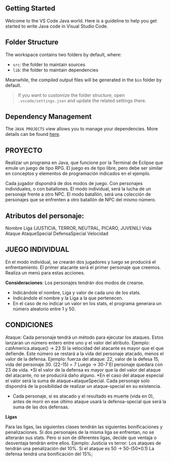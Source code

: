 ## Getting Started

Welcome to the VS Code Java world. Here is a guideline to help you get started to write Java code in Visual Studio Code.

## Folder Structure

The workspace contains two folders by default, where:

- `src`: the folder to maintain sources
- `lib`: the folder to maintain dependencies

Meanwhile, the compiled output files will be generated in the `bin` folder by default.

> If you want to customize the folder structure, open `.vscode/settings.json` and update the related settings there.

## Dependency Management

The `JAVA PROJECTS` view allows you to manage your dependencies. More details can be found [here](https://github.com/microsoft/vscode-java-dependency#manage-dependencies).

## PROYECTO

Realizar un programa en Java, que funcione por la Terminal de Eclipse que emule un juego de tipo RPG. El juego es de tipo libre, pero debe ser similar en conceptos y elementos de programación indicados en el ejemplo. 

Cada jugador dispondrá de dos modos de juego. Con personajes individuales, o con batallones.
El modo individual, será la lucha de un personaje frente a otro NPC.
El modo batallón, será una colección de personajes que se enfrenten a otro batallón de NPC del mismo número.

## Atributos del personaje:

Nombre
Liga (JUSTICIA, TERROR, NEUTRAL, PICARO, JUVENIL)
Vida
Ataque
AtaqueSpecial
DefensaSpecial
Velocidad


## JUEGO INDIVIDUAL

En el modo individual, se crearán dos jugadores y luego se producirá el enfrentamiento. El primer atacante será el primer personaje que creemos. 
Realiza un menú para estas acciones.

__Consideraciones__:
Los personajes tendrán dos modos de crearse.
* Indicándole el nombre, Liga y valor de cada uno de los stats.
* Indicándole el nombre y la Liga a la que pertenecen.
* En el caso de no indicar un valor en los stats, el programa generara un número aleatorio entre 1 y 50.

## CONDICIONES
Ataque: Cada personaje tendrá un método para ejecutar los ataques. Estos lanzaran un número entero entre uno y el valor del atributo.
	Ejemplo:  catAmerica.ataque() -> 23
Si la velocidad del atacante es mayor que el que defiende. Este número se restará a la vida del personaje atacado, menos el valor de la defensa.
	Ejemplo:  fuerza del ataque: 22, valor de la defesa 15, vida del personaje 30.
		    (22-15) = 7    Luego -> 30-7 El personaje quedara con 23 de vida.
*Si el valor de la defensa es mayor que la del valor del ataque del atacante, no se    producirá daño alguno. 
*En el caso del ataque especial el valor será la suma de ataque+ataqueSpecial. Cada personaje solo dispondrá de la posibilidad de realizar un ataque-special en su existencia.
* Cada personaje, si es atacado y el resultado es muerte (vida en 0), antes de morir en ese último ataque usará la defensa-special que será la suma de las dos defensas.

__Ligas__

Para las ligas, las siguientes clases tendrán las siguientes bonificaciones y penalizaciones.
	Si dos personajes de la misma liga se enfrentan, no se alterarán sus stats. Pero si son de diferentes ligas, decide que ventaja o desventaja tendrán entre ellos.
	Ejemplo:
Justicia vs terror: Los ataques de tendrán una penalización del 10%.
			    		Si el ataque es 50 -> 50-(50*0.1)
			   La defensa tendrá una bonificación del 15%;
